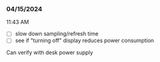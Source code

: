 ### 04/15/2024

11:43 AM

- [ ] slow down sampling/refresh time
- [ ] see if "turning off" display reduces power consumption

Can verify with desk power supply
